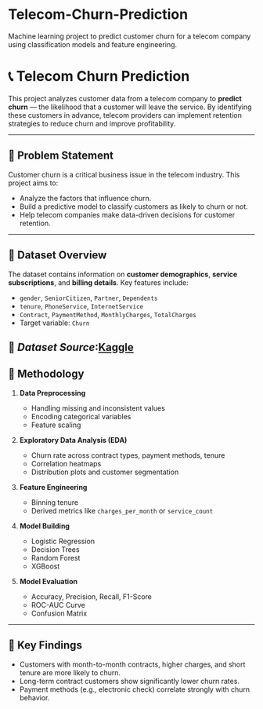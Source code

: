 # Telecom-Churn-Prediction
Machine learning project to predict customer churn for a telecom company using classification models and feature engineering.
# 📞 Telecom Churn Prediction

This project analyzes customer data from a telecom company to **predict churn** — the likelihood that a customer will leave the service. By identifying these customers in advance, telecom providers can implement retention strategies to reduce churn and improve profitability.

---

## 📌 Problem Statement

Customer churn is a critical business issue in the telecom industry. This project aims to:
- Analyze the factors that influence churn.
- Build a predictive model to classify customers as likely to churn or not.
- Help telecom companies make data-driven decisions for customer retention.

---

## 📂 Dataset Overview

The dataset contains information on **customer demographics**, **service subscriptions**, and **billing details**. Key features include:
- `gender`, `SeniorCitizen`, `Partner`, `Dependents`
- `tenure`, `PhoneService`, `InternetService`
- `Contract`, `PaymentMethod`, `MonthlyCharges`, `TotalCharges`
- Target variable: `Churn`

📁 *Dataset Source*:[Kaggle](https://www.kaggle.com/blastchar/telco-customer-churn)
---

## 🧪 Methodology

1. **Data Preprocessing**
   - Handling missing and inconsistent values
   - Encoding categorical variables
   - Feature scaling

2. **Exploratory Data Analysis (EDA)**
   - Churn rate across contract types, payment methods, tenure
   - Correlation heatmaps
   - Distribution plots and customer segmentation

3. **Feature Engineering**
   - Binning tenure
   - Derived metrics like `charges_per_month` or `service_count`

4. **Model Building**
   - Logistic Regression
   - Decision Trees
   - Random Forest
   - XGBoost

5. **Model Evaluation**
   - Accuracy, Precision, Recall, F1-Score
   - ROC-AUC Curve
   - Confusion Matrix

---

## 🧠 Key Findings

- Customers with month-to-month contracts, higher charges, and short tenure are more likely to churn.
- Long-term contract customers show significantly lower churn rates.
- Payment methods (e.g., electronic check) correlate strongly with churn behavior.
